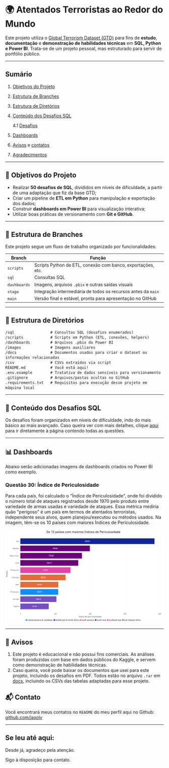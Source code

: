 # 🌍 Atentados Terroristas ao Redor do Mundo

Este projeto utiliza o [Global Terrorism Dataset (GTD)](https://www.kaggle.com/datasets/START-UMD/gtd) para fins de **estudo**, **documentação** e **demonstração de habilidades técnicas** em **SQL, Python e Power BI**. Trata-se de um projeto pessoal, mas estruturado para servir de portfólio público.

---

## Sumário
1. [Objetivos do Projeto](#-objetivos-do-projeto)
2. [Estrutura de Branches](#-estrutura-de-branches)
3. [Estrutura de Diretórios](#-estrutura-de-diretórios)
4. [Conteúdo dos Desafios SQL](#-conteúdo-dos-desafios-sql)
   
    4.1 [Desafios](sql/DESAFIOS.md)
6. [Dashboards](#-dashboards)
7. [Avisos](#-avisos) e [contatos](#-contato)
8. [Agradecimentos](#se-leu-até-aqui)

---

## 🎯 Objetivos do Projeto

- Realizar **50 desafios de SQL**, divididos em níveis de dificuldade, a partir de uma adaptação que fiz da base GTD;
- Criar um pipeline de **ETL em Python** para manipulação e exportação dos dados;
- Construir **dashboards em Power BI** para visualização interativa;
- Utilizar boas práticas de versionamento com **Git e GitHub**.

---

## 🚀 Estrutura de Branches

Este projeto segue um fluxo de trabalho organizado por funcionalidades:

| Branch | Função |
|-|-|
| `scripts` | Scripts Python de ETL, conexão com banco, exportações, etc. |
| `sql` | Consultas SQL |
| `dashboards` | Imagens, arquivos `.pbix` e outras saídas visuais |
| `stage` | Integração intermediária de todos os recursos antes da `main` |
| `main` | Versão final e estável, pronta para apresentação no GitHub |

---

## 📁 Estrutura de Diretórios
```
/sql                # Consultas SQL (desafios enumerados)
/scripts            # Scripts em Python (ETL, conexões, helpers)
/dashboards         # Arquivos .pbix do Power BI
/images             # Imagens auxiliares
/docs               # Documentos usados para criar o dataset ou informações relacionadas
/csv                # CSVs extraídos via script
README.md           # Você está aqui! 
.env.example        # Tratativa de dados sensíveis para versionamento
.gitignore          # Arquivos/pastas ocultas no GitHub
.requirements.txt   # Requisitos para execução desse projeto em máquina local
```

---

## 🧠 Conteúdo dos Desafios SQL
Os desafios foram organizados em níveis de dificuldade, indo do mais básico ao mais avançado. Caso queira ver com mais detalhes, clique [aqui](sql/DESAFIOS.md) para ir diretamente à página contendo todas as questões.

---

## 📊 Dashboards
Abaixo serão adicionadas imagens de dashboards criados no Power BI como exemplo.

### Questão 30: Índice de Periculosidade
Para cada país, foi calculado o "Índice de Periculosidade", onde foi dividido o número total de ataques registrados desde 1970 pelo produto entre variedade de armas usadas e variedade de ataques. Essa métrica mediria quão "perigoso" é um país em termos de atentados terroristas, independente seus alvos, quem planejou/executou ou métodos usados. Na imagem, têm-se os 10 países com maiores Índices de Periculosidade.

![10 países com os maiores índices de periculosidade](images/questao_30_grafico_barras.png)

---

## 📌 Avisos
1) Este projeto é educacional e não possui fins comerciais. As análises foram produzidas com base em dados públicos do Kaggle, e servem como demonstração de habilidades técnicas.
2) Caso queira, você pode baixar os documentos que usei para este projeto, incluindo os desafios em PDF. Todos estão no arquivo `.rar` em [docs](docs), incluindo os CSVs das tabelas adaptadas para esse projeto.

## 📬 Contato
Você encontrará meus contatos no `README` do meu perfil aqui no Github: [github.com/jaxolv](https://github.com/jaxolv)

---

## Se leu até aqui:
Desde já, agradeço pela atenção.

Sigo à disposição para contato.
